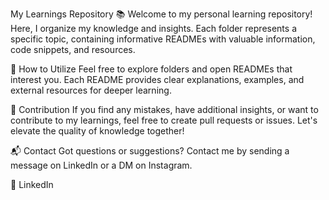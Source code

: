 My Learnings Repository 📚
Welcome to my personal learning repository! Here, I organize my knowledge and insights. Each folder represents a specific topic, containing informative READMEs with valuable information, code snippets, and resources.

📝 How to Utilize
Feel free to explore folders and open READMEs that interest you. Each README provides clear explanations, examples, and external resources for deeper learning.

🤝 Contribution
If you find any mistakes, have additional insights, or want to contribute to my learnings, feel free to create pull requests or issues. Let's elevate the quality of knowledge together!

📬 Contact
Got questions or suggestions? Contact me by sending a message on LinkedIn or a DM on Instagram.

‍💼 LinkedIn
